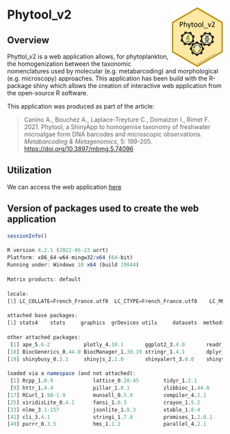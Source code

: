 
<!-- README.md is generated from README.Rmd. Please edit that file -->

# Phytool_v2 <img src='figures/logo.png' align="right" height="139" />

## Overview

Phyttol_v2 is a web application allows, for phytoplankton, the
homogenization between the taxonomic nomenclatures used by molecular
(e.g. metabarcoding) and morphological (e.g. microscopy) approaches.
This application has been build with the R-package shiny which allows
the creation of interactive web application from the open-source R
software.

This application was produced as part of the article:
>Canino A., Bouchez A., Laplace-Treyture C., Domaizon I., Rimet F. 2021. Phytool, a ShinyApp to homogenise taxonomy of freshwater microalgae form DNA barcodes and microscopic observations. *Metabarcoding & Metagenomics*, 5: 199-205. https://doi.org/10.3897/mbmg.5.74096

## Utilization

We can access the web application
[here](https://github-carrtel.shinyapps.io/phytool_v2)

## Version of packages used to create the web application

``` r
sessionInfo()

R version 4.2.1 (2022-06-23 ucrt)
Platform: x86_64-w64-mingw32/x64 (64-bit)
Running under: Windows 10 x64 (build 19044)

Matrix products: default

locale:
[1] LC_COLLATE=French_France.utf8  LC_CTYPE=French_France.utf8    LC_MONETARY=French_France.utf8 LC_NUMERIC=C                   LC_TIME=French_France.utf8    

attached base packages:
[1] stats4    stats     graphics  grDevices utils     datasets  methods   base     

other attached packages:
 [1] ape_5.6-2           plotly_4.10.1       ggplot2_3.4.0       readr_2.1.3         Biostrings_2.66.0   GenomeInfoDb_1.34.3 XVector_0.38.0      IRanges_2.32.0      S4Vectors_0.36.0   
[10] BiocGenerics_0.44.0 BiocManager_1.30.19 stringr_1.4.1       dplyr_1.0.10        tibble_3.1.8        data.table_1.14.6   DT_0.26             htmltools_0.5.3     shinyBS_0.61.1     
[19] shinybusy_0.3.1     shinyjs_2.1.0       shinyalert_3.0.0    shinythemes_1.2.0   markdown_1.4        shiny_1.7.3        

loaded via a namespace (and not attached):
 [1] Rcpp_1.0.9             lattice_0.20-45        tidyr_1.2.1            digest_0.6.30          utf8_1.2.2             mime_0.12              R6_2.5.1               evaluate_0.18         
 [9] httr_1.4.4             pillar_1.8.1           zlibbioc_1.44.0        rlang_1.0.6            lazyeval_0.2.2         rstudioapi_0.14        rmarkdown_2.18         htmlwidgets_1.5.4     
[17] RCurl_1.98-1.9         munsell_0.5.0          compiler_4.2.1         httpuv_1.6.6           xfun_0.35              pkgconfig_2.0.3        tidyselect_1.2.0       GenomeInfoDbData_1.2.9
[25] viridisLite_0.4.1      fansi_1.0.3            crayon_1.5.2           tzdb_0.3.0             withr_2.5.0            later_1.3.0            bitops_1.0-7           grid_4.2.1            
[33] nlme_3.1-157           jsonlite_1.8.3         xtable_1.8-4           gtable_0.3.1           lifecycle_1.0.3        magrittr_2.0.3         scales_1.2.1           zip_2.2.2             
[41] cli_3.4.1              stringi_1.7.8          promises_1.2.0.1       ellipsis_0.3.2         generics_0.1.3         vctrs_0.5.1            tools_4.2.1            glue_1.6.2            
[49] purrr_0.3.5            hms_1.1.2              parallel_4.2.1         fastmap_1.1.0          yaml_2.3.6             colorspace_2.0-3       knitr_1.41
```
